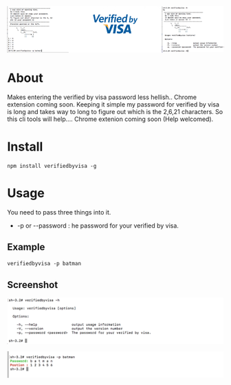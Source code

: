 ![alt text](https://github.com/RobertJGabriel/Verified-by-Visa/blob/master/assets/img/banner.png "Fixing Verified by Visa")

# About
Makes entering the verified by visa password less hellish.. Chrome extension coming soon.
Keeping it simple my password for verified by visa is long and takes way to long to figure out which is the 2,6,21 characters. So this cli tools will help.... Chrome extenion coming soon (Help welcomed).

# Install
```shell
npm install verifiedbyvisa -g
```

# Usage
You need to pass three things into it.
- -p or --password :  he password for your verified by visa.




## Example

```shell
verifiedbyvisa -p batman
```


## Screenshot
![alt text](https://github.com/RobertJGabriel/Verified-by-Visa/blob/master/assets/img/help.png "help")

![alt text](https://github.com/RobertJGabriel/Verified-by-Visa/blob/master/assets/img/after.png "it working")
